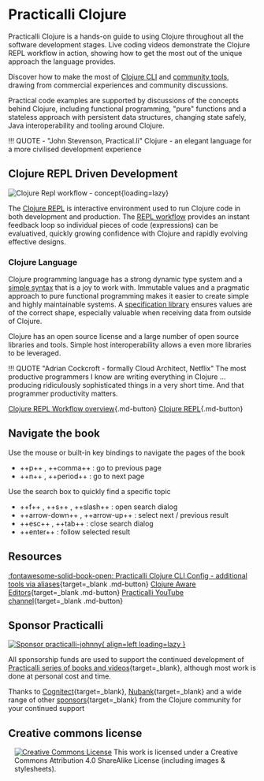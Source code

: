 # Practicalli Clojure

Practicalli Clojure is a hands-on guide to using Clojure throughout all the software development stages.  Live coding videos demonstrate the Clojure REPL workflow in action, showing how to get the most out of the unique approach the language provides.

Discover how to make the most of [Clojure CLI](/clojure/clojure-cli/) and [community tools](/clojure/clojure-cli/practicalli-config/), drawing from commercial experiences and community discussions.

Practical code examples are supported by discussions of the concepts behind Clojure, including functional programming, "pure" functions and a stateless approach with persistent data structures, changing state safely, Java interoperability and tooling around Clojure.

!!! QUOTE - "John Stevenson, Practical.li"
    Clojure - an elegant language for a more civilised development experience

## Clojure REPL Driven Development

![Clojure Repl workflow - concept](https://github.com/practicalli/graphic-design/blob/live/clojure/clojure-repl-workflow-concept.png?raw=true){loading=lazy}

The [Clojure REPL](/clojure/clojure-cli/repl/) is interactive environment used to run Clojure code in both development and production. The [REPL workflow](introduction/repl-workflow.md) provides an instant feedback loop so individual pieces of code (expressions) can be evaluatived, quickly growing confidence with Clojure and rapidly evolving effective designs.


### Clojure Language

Clojure programming language has a strong dynamic type system and a [simple syntax](introduction/clojure-in-15-minutes/) that is a joy to work with.  Immutable values and a pragmatic approach to pure functional programming makes it easier to create simple and highly maintainable systems. A [specification library](clojure-spec/) ensures values are of the correct shape, especially valuable when receiving data from outside of Clojure.

Clojure has an open source license and a large number of open source libraries and tools.  Simple host interoperability allows a even more libraries to be leveraged.

!!! QUOTE "Adrian Cockcroft - formally Cloud Architect, Netflix"
    The most productive programmers I know are writing everything in Clojure ... producing ridiculously sophisticated things in a very short time. And that programmer productivity matters.

[Clojure REPL Workflow overview](introduction/repl-workflow.md){.md-button}
[Clojure REPL](/clojure/clojure-cli/repl/){.md-button}


## Navigate the book

Use the mouse or built-in key bindings to navigate the pages of the book

- ++p++ , ++comma++ : go to previous page
- ++n++ , ++period++ : go to next page

Use the search box to quickly find a specific topic

- ++f++ , ++s++ , ++slash++ : open search dialog
- ++arrow-down++ , ++arrow-up++ : select next / previous result
- ++esc++ , ++tab++ : close search dialog
- ++enter++ : follow selected result


## Resources

[:fontawesome-solid-book-open: Practicalli Clojure CLI Config - additional tools via aliases](/clojure/clojure-cli/practicalli-config/){target=_blank .md-button}
[Clojure Aware Editors](/clojure/clojure-editors){target=_blank .md-button}
[Practicalli YouTube channel](https://youtube.co/practicalli){target=_blank .md-button}


## Sponsor Practicalli

[![Sponsor practicalli-johnny](https://raw.githubusercontent.com/practicalli/graphic-design/live/buttons/practicalli-github-sponsors-button.png){ align=left loading=lazy }](https://github.com/sponsors/practicalli-johnny/)

All sponsorship funds are used to support the continued development of [Practicalli series of books and videos](https://practical.li/){target=_blank}, although most work is done at personal cost and time.

Thanks to [Cognitect](https://www.cognitect.com/){target=_blank}, [Nubank](https://nubank.com.br/){target=_blank} and a wide range of other [sponsors](https://github.com/sponsors/practicalli-johnny#sponsors){target=_blank} from the Clojure community for your continued support


## Creative commons license

<div style="width:95%; margin:auto;">
  <a rel="license" href="http://creativecommons.org/licenses/by-sa/4.0/"><img alt="Creative Commons License" style="border-width:0" src="https://i.creativecommons.org/l/by-sa/4.0/88x31.png" /></a>
  This work is licensed under a Creative Commons Attribution 4.0 ShareAlike License (including images & stylesheets).
</div>
 
